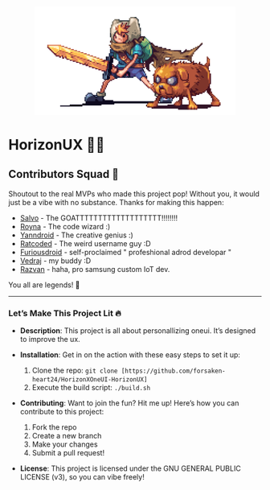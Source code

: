 <p align="center">
  <img src="https://github.com/selimdoyranli/selimdoyranli/blob/master/preview.gif" width="400" alt="Project HorizonUX" />
</p>

# HorizonUX 🚀✨

## Contributors Squad 🥰

Shoutout to the real MVPs who made this project pop! Without you, it would just be a vibe with no substance. Thanks for making this happen:

- [Salvo](https://github.com/salvogiangri) - The GOATTTTTTTTTTTTTTTTTTT!!!!!!!!
- [Royna](https://github.com/Royna2544) - The code wizard :)
- [Yanndroid](https://github.com/Yanndroid) - The creative genius :)
- [Ratcoded](https://github.com/ratcoded) - The weird username guy :D
- [Furiousdroid](https://github.com/furiousdroid) - self-proclaimed " profeshional adrod developar "
- [Vedraj](https://github.com/gawasvedraj) - my buddy :D
- [Razvan](https://github.com/corsicanu) - haha, pro samsung custom IoT dev.

You all are legends! 💖

---

### Let’s Make This Project Lit 🔥

- **Description**: This project is all about personallizing oneui. It’s designed to improve the ux.
  
- **Installation**: Get in on the action with these easy steps to set it up:
  
  1. Clone the repo: `git clone [https://github.com/forsaken-heart24/HorizonXOneUI-HorizonUX]`
  2. Execute the build script: `./build.sh`
  
- **Contributing**: Want to join the fun? Hit me up! Here’s how you can contribute to this project:
  
  1. Fork the repo
  2. Create a new branch
  3. Make your changes
  4. Submit a pull request!

- **License**: This project is licensed under the GNU GENERAL PUBLIC LICENSE (v3), so you can vibe freely!